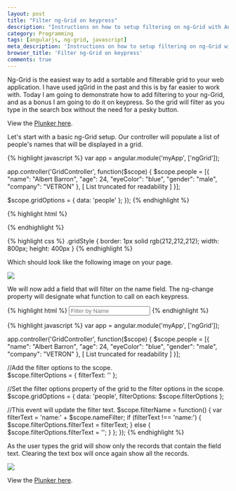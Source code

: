 ```yaml
---
layout: post
title: "Filter ng-Grid on keypress"
description: "Instructions on how to setup filtering on ng-Grid with AngularJS."
category: Programming 
tags: [angularjs, ng-grid, javascript]
meta_description: 'Instructions on how to setup filtering on ng-Grid with AngularJS.'
browser_title: 'Filter ng-Grid on keypress'
comments: true
---
```


Ng-Grid is the easiest way to add a sortable and filterable grid to your web application. 
I have used jqGrid in the past and this is by far easier to work with. Today I am going to demonstrate
how to add filtering to your ng-Grid, and as a bonus I am going to do it on keypress. So the grid
will filter as you type in the search box without the need for a pesky button.

View the [Plunker here](http://plnkr.co/edit/EiprrH3M76KNw6y8jBCv?p=preview).

Let's start with a basic ng-Grid setup. Our controller will populate a list of people's names that will be displayed in a grid.

{% highlight javascript %}
var app = angular.module('myApp', ['ngGrid']);

app.controller('GridController', function($scope) {
  $scope.people = [{
    "name": "Albert Barron",
    "age": 24,
    "eyeColor": "blue",
    "gender": "male",
    "company": "VETRON"
  }, [ List truncated for readability ]
  }];

  $scope.gridOptions = {
    data: 'people'
  };
});
{% endhighlight %}

{% highlight html %}
<div ng-controller="GridController">
	<div class="gridStyle" ng-grid="gridOptions"></div>
</div>
{% endhighlight %}

{% highlight css %}
.gridStyle {
    border: 1px solid rgb(212,212,212);
    width: 800px; 
    height: 400px
}
{% endhighlight %}

Which should look like the following image on your page.

<img src = "{{ site.url }}/assets/nggridfilter/basicgrid.jpg" style="max-width: 625px" />

We will now add a field that will filter on the name field. The ng-change property will
designate what function to call on each keypress.

{% highlight html %}
<input class="peopleNameFilter" id="personNameFilter" type="text" ng-model="nameFilter" 
placeholder="Filter by Name" ng-change="filterName()">
{% endhighlight %}

{% highlight javascript %}
var app = angular.module('myApp', ['ngGrid']);

app.controller('GridController', function($scope) {
  $scope.people = [{
    "name": "Albert Barron",
    "age": 24,
    "eyeColor": "blue",
    "gender": "male",
    "company": "VETRON"
  }, [ List truncated for readability ]
  }];

  //Add the filter options to the scope.	
  $scope.filterOptions = {
    filterText: ''
  };

  //Set the filter options property of the grid to the filter options in the scope.
  $scope.gridOptions = {
    data: 'people',
    filterOptions: $scope.filterOptions
  };
  
  //This event will update the filter text.
  $scope.filterName = function() {
    var filterText = 'name:' + $scope.nameFilter;
    if (filterText !== 'name:') {
      $scope.filterOptions.filterText = filterText;
    } else {
      $scope.filterOptions.filterText = '';
    }
  };
});
{% endhighlight %}

As the user types the grid will show only the records that contain the field text. Clearing
the text box will once again show all the records.

<img src = "{{ site.url }}/assets/nggridfilter/gridfiltered.jpg" style="max-width: 625px" />

View the [Plunker here](http://plnkr.co/edit/EiprrH3M76KNw6y8jBCv?p=preview).
